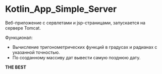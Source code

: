 # Kotlin_App_Simple_Server

Веб-приложение с сервлетами и jsp-страницами, запускается на сервере Tomcat.

Функционал:
* Вычисление тригонометрических функций в градусах и радианах с указанной точностью.
* По созданному массиву дат вывести самую позднюю дату.  

**THE BEST**
